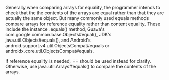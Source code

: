 Generally when comparing arrays for equality, the programmer intends to check
that the the contents of the arrays are equal rather than that they are actually
the same object. But many commonly used equals methods compare arrays for
reference equality rather than content equality. These include the instance
.equals() method, Guava's com.google.common.base.Objects#equal(), JDK's
java.util.Objects#equals(), and Android's
android.support.v4.util.ObjectsCompat#equals or androidx.core.util.ObjectsCompat#equals.

If reference equality is needed, == should be used instead for clarity.
Otherwise, use java.util.Arrays#equals() to compare the contents of the arrays.
